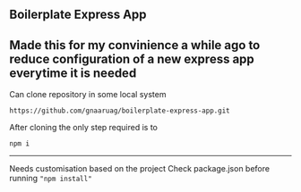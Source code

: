 ## Boilerplate Express App

Made this for my convinience a while ago to reduce configuration of a new express app everytime it is needed
---

Can clone repository in some local system

```
https://github.com/gnaaruag/boilerplate-express-app.git
```

After cloning the only step required is to 
```
npm i
```
---

Needs customisation based on the project
Check package.json before running `"npm install"`



